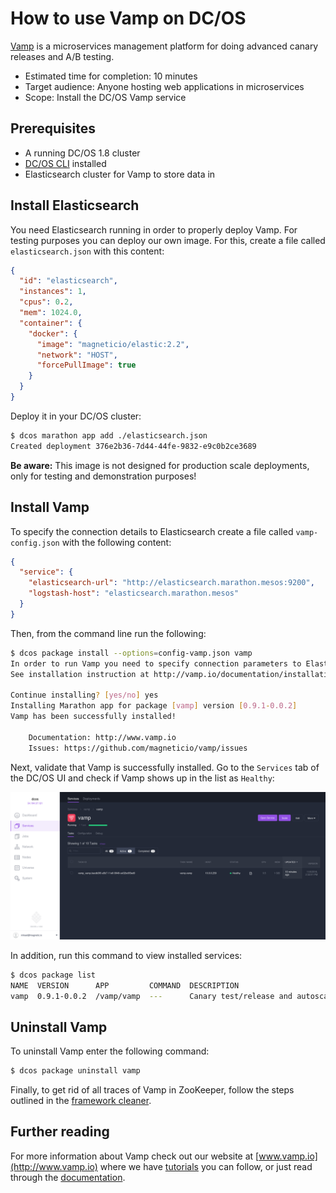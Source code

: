 # How to use Vamp on DC/OS 

[Vamp](http://www.vamp.io) is a microservices management platform for doing advanced canary releases and A/B testing.

- Estimated time for completion: 10 minutes
- Target audience: Anyone hosting web applications in microservices
- Scope: Install the DC/OS Vamp service


## Prerequisites

- A running DC/OS 1.8 cluster
- [DC/OS CLI](https://dcos.io/docs/1.8/usage/cli/install/) installed
- Elasticsearch cluster for Vamp to store data in

## Install Elasticsearch

You need Elasticsearch running in order to properly deploy Vamp. For testing purposes you can deploy our own image. For this, create a file called `elasticsearch.json` with this content:

```json
{
  "id": "elasticsearch",
  "instances": 1,
  "cpus": 0.2,
  "mem": 1024.0,
  "container": {
    "docker": {
      "image": "magneticio/elastic:2.2",
      "network": "HOST",
      "forcePullImage": true
    }
  }
}
```

Deploy it in your DC/OS cluster:

```bash
$ dcos marathon app add ./elasticsearch.json
Created deployment 376e2b36-7d44-44fe-9832-e9c0b2ce3689
```

**Be aware:** This image is not designed for production scale deployments, only for testing and demonstration purposes! 


## Install Vamp

To specify the connection details to Elasticsearch create a file called `vamp-config.json` with the following content:

```json
{
  "service": {
    "elasticsearch-url": "http://elasticsearch.marathon.mesos:9200",
    "logstash-host": "elasticsearch.marathon.mesos"
  }
}
```

Then, from the command line run the following:

```bash
$ dcos package install --options=config-vamp.json vamp
In order to run Vamp you need to specify connection parameters to Elasticsearch and Logstash.
See installation instruction at http://vamp.io/documentation/installation/dcos/

Continue installing? [yes/no] yes
Installing Marathon app for package [vamp] version [0.9.1-0.0.2]
Vamp has been successfully installed!

    Documentation: http://www.vamp.io
    Issues: https://github.com/magneticio/vamp/issues
```

Next, validate that Vamp is successfully installed. Go to the `Services` tab of the DC/OS UI and check if Vamp shows up in the list as `Healthy`:

![Services](img/services.png)

In addition, run this command to view installed services:

```bash
$ dcos package list
NAME  VERSION      APP         COMMAND  DESCRIPTION                                             
vamp  0.9.1-0.0.2  /vamp/vamp  ---      Canary test/release and autoscaling platform for DC/OS  

```


## Uninstall Vamp

To uninstall Vamp enter the following command:

```bash
$ dcos package uninstall vamp
```

Finally, to get rid of all traces of Vamp in ZooKeeper, follow the steps outlined in the [framework cleaner](https://docs.mesosphere.com/1.8/usage/managing-services/uninstall/#framework-cleaner).


## Further reading

For more information about Vamp check out our website at [www.vamp.io](http://www.vamp.io) where we have [tutorials](http://vamp.io/documentation/tutorials/) you can follow, or just read through the [documentation](http://vamp.io/documentation/how-vamp-works/architecture-and-components/).
